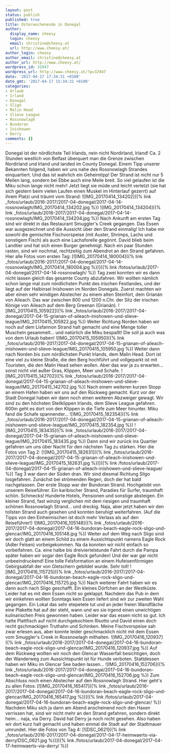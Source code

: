 ```yaml
---
layout: post
status: publish
published: true
title: Osterwochenende in Donegal
author:
  display_name: cheesy
  login: cheesy
  email: christine@cheesy.at
  url: http://www.cheesy.at/
author_login: cheesy
author_email: christine@cheesy.at
author_url: http://www.cheesy.at/
wordpress_id: 32947
wordpress_url: http://www.cheesy.at/?p=32947
date: '2017-04-17 17:34:31 +0100'
date_gmt: '2017-04-17 15:34:31 +0100'
categories:
- Urlaub
- Irland
- Donegal
- Sligo
- Malin Head
- Slieve League
- Rossnowlagh
- Bundoran
- Inishowen
- Derry
comments: []
---
```

Donegal ist der nördlichste Teil Irlands, nein nicht Nordirland, Irland! Ca. 2 Stunden westlich von Belfast überquert man die Grenze zwischen Nordirland und Irland und landed im County Donegal. Einem Tipp unserer Bekannten folgend, haben wir uns nahe des Rossnowlagh Strandes einquartiert. Und das ist wahrlich ein Geheimtipp! Der Strand ist nicht nur 5 Meilen lang, sondern bei Ebbe auch eine Meile breit. So viel gelaufen ist die Miku schon lange nicht mehr! Jetzt liegt sie müde und leicht verletzt (sie hat sich gestern beim vielen Laufen einen Muskel im Hinterlauf gezerrt) auf ihrem Platzi und träumt vom Strand:
![IMG_20170414_134202]({% link _fotos/urlaub/2016-2017/2017-04-donegal/2017-04-14-rossnowlagh/IMG_20170414_134202.jpg %})
![IMG_20170414_134204]({% link _fotos/urlaub/2016-2017/2017-04-donegal/2017-04-14-rossnowlagh/IMG_20170414_134204.jpg %})
Nach Ankunft am ersten Tag sind wir direkt in das Restaurant Smuggler's Creek gegangen. Das Essen war ausgezeichnet und die Aussicht über den Strand einmalig! Ich habe mir sowohl die gemischte Fischvorspeise (mit Auster, Shrimps, Lachs und sonstigem Fisch) als auch eine Lachsforelle gegönnt. David blieb beim Landtier und hat sich einen Burger genehmigt.
Nach ein paar Stunden rasten, sind wir nochmal, rechtzeitig zum Abendrot an den Strand gefahren.
Hier alle Fotos vom ersten Tag:
[![IMG_20170414_180004]({% link _fotos/urlaub/2016-2017/2017-04-donegal/2017-04-14-rossnowlagh/IMG_20170414_180004.jpg %})]({% link /fotos/urlaub/2017-04-donegal/2017-04-14-rossnowlagh/ %})
Tag zwei konnten wir es dann nicht lassen gleich das gesamte County abzufahren. Wir wollten nämlich schon lange mal zum nördlichsten Punkt des irischen Festlandes, und der liegt auf der Halbinsel Inishowen im Norden Donegals.
Zuerst machten wir aber einen sehr windigen Abstecher zu einem alten Steinfort, dem Grianán von Aileach. Das war zwischen 800 und 1200 n.Chr. der Sitz der irischen Könige von Aileach auf dem Berg Greenan (Grianán).
![IMG_20170415_105922]({% link _fotos/urlaub/2016-2017/2017-04-donegal/2017-04-15-grianan-of-aileach-inishowen-und-slieve-league/IMG_20170415_105922.jpg %})
Weiter Richtung Norden haben wir noch auf dem Lisfannon Strand halt gemacht und eine Menge toller Muscheln gesammelt... und natürlich die Miku bespaßt! Die soll ja auch was von dem Urlaub haben!
![IMG_20170415_105950]({% link _fotos/urlaub/2016-2017/2017-04-donegal/2017-04-15-grianan-of-aileach-inishowen-und-slieve-league/IMG_20170415_105950.jpg %})
Weiter dann nach Norden bis zum nördlichsten Punkt Irlands, dem Malin Head. Dort ist eine viel zu kleine Straße, die den Berg hochführt und vollgeparkt ist mit Touristen, die den Malin Head sehen wollen. Aber das war ja zu erwarten... sonst nicht viel außer Gras, Klippen, Meer und Schafe.
![IMG_20170415_142702]({% link _fotos/urlaub/2016-2017/2017-04-donegal/2017-04-15-grianan-of-aileach-inishowen-und-slieve-league/IMG_20170415_142702.jpg %})
Nach einem weiteren kurzen Stopp an einem Hafen haben wir uns auf den Rückweg gemacht. Kurz vor der Stadt Donegal haben wir dann noch einen weiteren Abzweiger gewagt. Wir sind zu den höchsten Steilklippen Irlands, dem Slieve League gefahren. 600m geht es dort von den Klippen in die Tiefe zum Meer hinunter. Miku fand die Schafe spannender...
![IMG_20170415_182354]({% link _fotos/urlaub/2016-2017/2017-04-donegal/2017-04-15-grianan-of-aileach-inishowen-und-slieve-league/IMG_20170415_182354.jpg %})
![IMG_20170415_183435]({% link _fotos/urlaub/2016-2017/2017-04-donegal/2017-04-15-grianan-of-aileach-inishowen-und-slieve-league/IMG_20170415_183435.jpg %})
Dann sind wir zurück ins Quartier gefahren um uns über Nacht für den nächsten Tag zu stärken. Hier die Fotos von Tag 2:
[![IMG_20170415_182631]({% link _fotos/urlaub/2016-2017/2017-04-donegal/2017-04-15-grianan-of-aileach-inishowen-und-slieve-league/IMG_20170415_182631.jpg %})]({% link /fotos/urlaub/2017-04-donegal/2017-04-15-grianan-of-aileach-inishowen-und-slieve-league/ %})
Tag 3 war dann der Süden dran. Wir sind diesmal Richtung Sligo losgefahren. Zunächst bei strömenden Regen, doch der hat bald nachgelassen. Der erste Stopp war der Bundoran Strand. Hochgelobt von unserem Reiseführer. Ein karibischer Strand, Paradies für Surfer, traumhaft schön. Schmecks! Hunderte Hotels, Pensionen und sonstige absteigen. Ein kleiner Strand, fast winzig verglichen mit dem riesigen und traumhaft schönen Rossnowlagh Strand... und dreckig. Naja, aber jetzt haben wir den tollsten Strand auch gesehen und konnten beruhigt weiterfahren. (Auf die Tipps von den Einheimischen ist doch mehr Verlass als auf den Reiseführer!)
![IMG_20170416_105148]({% link _fotos/urlaub/2016-2017/2017-04-donegal/2017-04-16-bundoran-beach-eagle-rock-sligo-und-glencar/IMG_20170416_105148.jpg %})
Weiter auf dem Weg nach Sligo sind wir doch glatt an einem Schild zu einem Aussichtspunkt namens Eagle Rock (Adler Felsen) vorbeigekommen. Na da konnten wir nicht einfach so vorbeifahren. Ca. eine halbe bis dreiviertelstunde Fahrt durch die Pampa später haben wir sogar den Eagle Rock gefunden! Und der war gar nicht unbeeindruckend! Eine tolle Felsformation an einem Hufeisenförmigen Gebirgsabfall der von Gletschern gebildet wurde. Sehr toll!
![IMG_20170416_115725]({% link _fotos/urlaub/2016-2017/2017-04-donegal/2017-04-16-bundoran-beach-eagle-rock-sligo-und-glencar/IMG_20170416_115725.jpg %})
Nach weiterer Fahrt haben wir es dann auch nach Sligo geschafft. Ein kleines Dörfchen an der Westküste. Leider hat es mit dem Essen nicht so geklappt. Nachdem das Pub in dem wir einkehren wollten Sonntags kein Essen liefert sind wir zur zweiten Wahl gegangen. Ein Lokal das sehr etepetete tut und an jeder freien Wandfläche eine Plakette hat auf der steht, wann und wo sie irgend einen unwichtigen kulinarischen Preis gewonnen haben. Leider war das essen nicht so gut. Ich hatte Plattfisch auf nicht durchgekochtem Risotto und David einen doch recht gschmackigen Truthahn und Schinken. Meine Fischvorspeise sah zwar erlesen aus, aber konnte leider geschmacklich nicht mit dem Essen vom Smuggler's Creek in Rossnowlagh mithalten.
![IMG_20170416_120937]({% link _fotos/urlaub/2016-2017/2017-04-donegal/2017-04-16-bundoran-beach-eagle-rock-sligo-und-glencar/IMG_20170416_120937.jpg %})
Auf dem Rückweg wollten wir noch den Glencar Wasserfall besichtigen, doch der Wanderweg zum Aussichtspunkt ist für Hunde verboten. Stattdessen haben wir Miku im Glencar See baden lassen...
![IMG_20170416_152706]({% link _fotos/urlaub/2016-2017/2017-04-donegal/2017-04-16-bundoran-beach-eagle-rock-sligo-und-glencar/IMG_20170416_152706.jpg %})
Zum Abschluss noch einen Abstecher auf den Rossnowlagh Strand. Hier geht's zu allen Fotos:
[![IMG_20170416_165417]({% link _fotos/urlaub/2016-2017/2017-04-donegal/2017-04-16-bundoran-beach-eagle-rock-sligo-und-glencar/IMG_20170416_165417.jpg %})]({% link /fotos/urlaub/2017-04-donegal/2017-04-16-bundoran-beach-eagle-rock-sligo-und-glencar/ %})
Nachdem Miku sich ja dann am Abend anscheinend noch den Haxen verrissen hat, sind wir nicht mehr an den Strand gefahren, sondern direkt heim... naja, via Derry. David hat Derry ja noch nicht gesehen. Also haben wir dort kurz halt gemacht und haben einmal die Stadt auf der Stadtmauer umrundet. Hier die Fotos von Tag 4:
[![DSC_0621]({% link _fotos/urlaub/2016-2017/2017-04-donegal/2017-04-17-heimwaerts-via-derry/DSC_0621.jpg %})]({% link /fotos/urlaub/2017-04-donegal/2017-04-17-heimwaerts-via-derry/ %})
